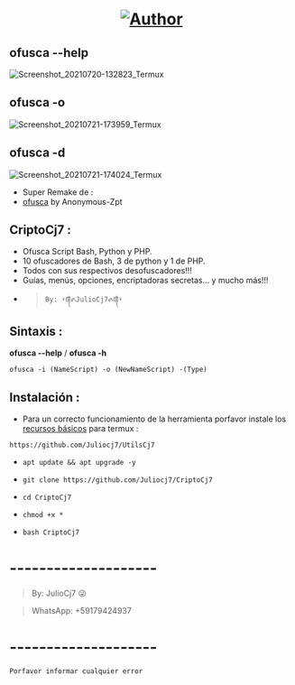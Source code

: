 <h1 align="center"><a href="https://github.com/Juliocj7"><img title="Author" src="https://img.shields.io/badge/Author-⍣᭕ᬁ᭖JulioCj7᭖᭕ᬁ⍣-svg?style=for-the-badge&logo=github"></a></h1>

## ofusca --help
![Screenshot_20210720-132823_Termux](https://user-images.githubusercontent.com/81049859/126369442-f9e4002a-ab9b-4481-bd26-5d8736456376.png)

## ofusca -o 
![Screenshot_20210721-173959_Termux](https://user-images.githubusercontent.com/81049859/126564365-0604604c-ccbb-4d56-b7cc-9b2786a0440d.png)

## ofusca -d 
![Screenshot_20210721-174024_Termux](https://user-images.githubusercontent.com/81049859/126564391-a12d492d-1bed-40ba-a4d0-bb66d81d67d6.png)

- Super Remake de :
- [ofusca](https://github.com/Anonymous-Zpt/ofusca) by Anonymous-Zpt

## CriptoCj7 :

* Ofusca Script Bash, Python y PHP.
* 10 ofuscadores de Bash, 3 de python y 1 de PHP.
* Todos con sus respectivos desofuscadores!!!
* Guías, menús, opciones, encriptadoras secretas... y mucho más!!!
- > ` By: ⍣᭕ᬁ᭖JulioCj7᭖᭕ᬁ⍣ `

## Sintaxis :

**ofusca --help**  /  **ofusca -h**

~~~
ofusca -i (NameScript) -o (NewNameScript) -(Type)
~~~


## Instalación :

* Para un correcto funcionamiento de la herramienta porfavor instale los [recursos básicos](https://github.com/Juliocj7/UtilsCj7) para termux :

~~~
https://github.com/Juliocj7/UtilsCj7
~~~

* ` apt update && apt upgrade -y `

* ` git clone https://github.com/Juliocj7/CriptoCj7 `

* ` cd CriptoCj7 `

* ` chmod +x * `

* ` bash CriptoCj7 `

# --------------------

> By: JulioCj7 :stuck_out_tongue_winking_eye:

> WhatsApp: +59179424937

# --------------------
`Porfavor informar cualquier error`
